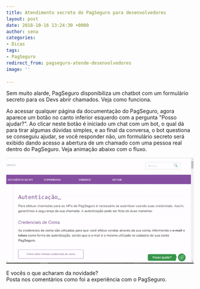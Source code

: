 ```yaml
---
title: Atendimento secreto do PagSeguro para desenvolvedores
layout: post
date: 2018-10-16 13:24:30 +0000
author: sena
categories:
- Dicas
tags:
- PagSeguro
redirect_from: pagseguro-atende-desenvolvedores
image: ''

---
```

Sem muito alarde, PagSeguro disponibiliza um chatbot com um formulário secreto para os Devs abrir chamados. Veja como funciona.

Ao acessar qualquer página da documentação do PagSeguro, agora aparece um botão no canto inferior esquerdo com a pergunta "Posso ajudar?". Ao clicar neste botão é iniciado um chat com um bot, o qual dá para tirar algumas dúvidas simples, e ao final da conversa, o bot questiona se conseguiu ajudar, se você responder não, um formulário secreto será exibido dando acesso a abertura de um chamado com uma pessoa real dentro do PagSeguro. Veja animação abaixo com o fluxo.

![](/assets/uploads/2018/10/16/atendimento-dev-pagseguro.gif)

E vocês o que acharam da novidade?  
Posta nos comentários como foi a experiência com o PagSeguro.